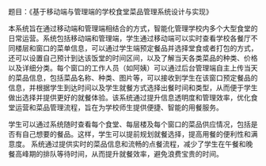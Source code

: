 题目：《基于移动端与管理端的学校食堂菜品管理系统设计与实现》

本系统旨在通过移动端和管理端相结合的方式，智能化管理学校内多个大型食堂的日常运营。系统包括移动端和管理端，学生通过移动端可以实时查看学校各餐厅不同楼层和窗口的菜单信息，可以通过学生端预定餐品并选择堂食或者打包的方式，还可以设置自己预计到达该饭堂的时间区间，以及了解当天各类菜品的种类、价格以及详细分类。每个窗口的工作人员（如阿姨）可以通过后台管理端自主上传当天的菜品信息，包括菜品名称、种类、图片等，可以接收到学生在该窗口预定餐品的信息，并根据学生到达时间以及学生就餐方式选择出餐时间和类型，从而便于学生做出选择并提供更好的就餐体验。该系统通过提升信息透明度和管理效率，优化食堂运营和菜品管理流程，旨在为学校师生提供便捷、智能的用餐服务。



学生可以通过系统随时查看每个食堂、每层楼及每个窗口的菜品供应情况，包括是否有自己想要的餐品。这样，学生可以提前规划就餐选择，提高用餐的便利性和满意度。
系统通过提供实时的菜品信息和流畅的点餐流程，减少了学生在午餐和晚餐高峰期的排队等待时间，从而提升就餐效率，避免浪费宝贵的时间。
